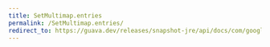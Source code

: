 ```yaml
---
title: SetMultimap.entries
permalink: /SetMultimap.entries/
redirect_to: https://guava.dev/releases/snapshot-jre/api/docs/com/google/common/collect/SetMultimap.html#entries--
---
```

